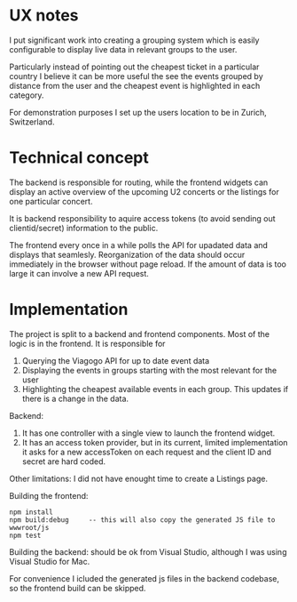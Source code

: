 UX notes
========
I put significant work into creating a grouping system which is easily configurable to display live data in relevant groups to the user.

Particularly instead of pointing out the cheapest ticket in a particular country I believe it can be more useful the see the events grouped by distance from the user and the cheapest event is highlighted in each category.

For demonstration purposes I set up the users location to be in Zurich, Switzerland.



Technical concept
=============

The backend is responsible for routing, while the frontend widgets can display an active overview of the upcoming U2 concerts or the listings for one particular concert. 

It is backend responsibility to aquire access tokens (to avoid sending out clientid/secret) information to the public.

The frontend every once in a while polls the API for upadated data and displays that seamlesly.
Reorganization of the data should occur immediately in the browser without page reload. If the amount of data is too large it can involve a new API request.


Implementation
==============

The project is split to a backend and frontend components.
Most of the logic is in the frontend. It is responsible for
1. Querying the Viagogo API for up to date event data
1. Displaying the events in groups starting with the most relevant for the user
1. Highlighting the cheapest available events in each group. This updates if there is a change in the data.

Backend:
1. It has one controller with a single view to launch the frontend widget.
1. It has an access token provider, but in its current, limited implementation it asks for a new accessToken on each request and the client ID and secret are hard coded.

Other limitations: I did not have enought time to create a Listings page.

Building the frontend:
    
    npm install
    npm build:debug     -- this will also copy the generated JS file to wwwroot/js
    npm test


Building the backend: should be ok from Visual Studio, although I was using Visual Studio for Mac.

For convenience I icluded the generated js files in the backend codebase, so the frontend build can be skipped.

